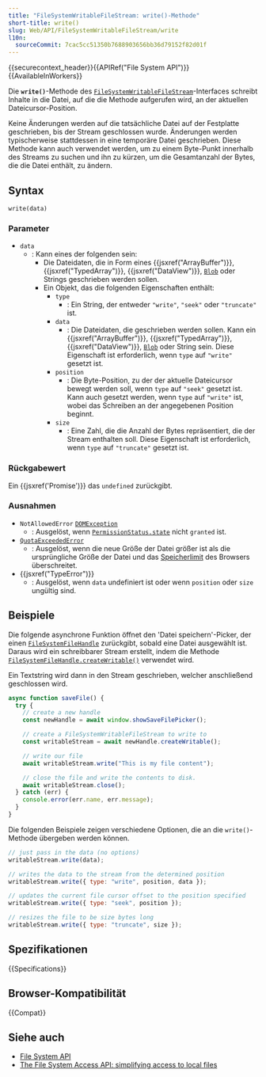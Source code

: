 ```yaml
---
title: "FileSystemWritableFileStream: write()-Methode"
short-title: write()
slug: Web/API/FileSystemWritableFileStream/write
l10n:
  sourceCommit: 7cac5cc51350b7688903656bb36d79152f82d01f
---
```


{{securecontext_header}}{{APIRef("File System API")}}{{AvailableInWorkers}}

Die **`write()`**-Methode des [`FileSystemWritableFileStream`](/de/docs/Web/API/FileSystemWritableFileStream)-Interfaces schreibt Inhalte in die Datei, auf die die Methode aufgerufen wird, an der aktuellen Dateicursor-Position.

Keine Änderungen werden auf die tatsächliche Datei auf der Festplatte geschrieben, bis der Stream geschlossen wurde. Änderungen werden typischerweise stattdessen in eine temporäre Datei geschrieben. Diese Methode kann auch verwendet werden, um zu einem Byte-Punkt innerhalb des Streams zu suchen und ihn zu kürzen, um die Gesamtanzahl der Bytes, die die Datei enthält, zu ändern.

## Syntax

```js-nolint
write(data)
```

### Parameter

- `data`
  - : Kann eines der folgenden sein:
    - Die Dateidaten, die in Form eines {{jsxref("ArrayBuffer")}}, {{jsxref("TypedArray")}}, {{jsxref("DataView")}}, [`Blob`](/de/docs/Web/API/Blob) oder Strings geschrieben werden sollen.
    - Ein Objekt, das die folgenden Eigenschaften enthält:
      - `type`
        - : Ein String, der entweder `"write"`, `"seek"` oder `"truncate"` ist.
      - `data`
        - : Die Dateidaten, die geschrieben werden sollen. Kann ein {{jsxref("ArrayBuffer")}}, {{jsxref("TypedArray")}}, {{jsxref("DataView")}}, [`Blob`](/de/docs/Web/API/Blob) oder String sein. Diese Eigenschaft ist erforderlich, wenn `type` auf `"write"` gesetzt ist.
      - `position`
        - : Die Byte-Position, zu der der aktuelle Dateicursor bewegt werden soll, wenn `type` auf `"seek"` gesetzt ist. Kann auch gesetzt werden, wenn `type` auf `"write"` ist, wobei das Schreiben an der angegebenen Position beginnt.
      - `size`
        - : Eine Zahl, die die Anzahl der Bytes repräsentiert, die der Stream enthalten soll. Diese Eigenschaft ist erforderlich, wenn `type` auf `"truncate"` gesetzt ist.

### Rückgabewert

Ein {{jsxref('Promise')}} das `undefined` zurückgibt.

### Ausnahmen

- `NotAllowedError` [`DOMException`](/de/docs/Web/API/DOMException)
  - : Ausgelöst, wenn [`PermissionStatus.state`](/de/docs/Web/API/PermissionStatus/state) nicht `granted` ist.
- [`QuotaExceededError`](/de/docs/Web/API/QuotaExceededError)
  - : Ausgelöst, wenn die neue Größe der Datei größer ist als die ursprüngliche Größe der Datei und das [Speicherlimit](/de/docs/Web/API/Storage_API/Storage_quotas_and_eviction_criteria) des Browsers überschreitet.
- {{jsxref("TypeError")}}
  - : Ausgelöst, wenn `data` undefiniert ist oder wenn `position` oder `size` ungültig sind.

## Beispiele

Die folgende asynchrone Funktion öffnet den 'Datei speichern'-Picker, der einen [`FileSystemFileHandle`](/de/docs/Web/API/FileSystemFileHandle) zurückgibt, sobald eine Datei ausgewählt ist. Daraus wird ein schreibbarer Stream erstellt, indem die Methode [`FileSystemFileHandle.createWritable()`](/de/docs/Web/API/FileSystemFileHandle/createWritable) verwendet wird.

Ein Textstring wird dann in den Stream geschrieben, welcher anschließend geschlossen wird.

```js
async function saveFile() {
  try {
    // create a new handle
    const newHandle = await window.showSaveFilePicker();

    // create a FileSystemWritableFileStream to write to
    const writableStream = await newHandle.createWritable();

    // write our file
    await writableStream.write("This is my file content");

    // close the file and write the contents to disk.
    await writableStream.close();
  } catch (err) {
    console.error(err.name, err.message);
  }
}
```

Die folgenden Beispiele zeigen verschiedene Optionen, die an die `write()`-Methode übergeben werden können.

```js
// just pass in the data (no options)
writableStream.write(data);

// writes the data to the stream from the determined position
writableStream.write({ type: "write", position, data });

// updates the current file cursor offset to the position specified
writableStream.write({ type: "seek", position });

// resizes the file to be size bytes long
writableStream.write({ type: "truncate", size });
```

## Spezifikationen

{{Specifications}}

## Browser-Kompatibilität

{{Compat}}

## Siehe auch

- [File System API](/de/docs/Web/API/File_System_API)
- [The File System Access API: simplifying access to local files](https://developer.chrome.com/docs/capabilities/web-apis/file-system-access)
